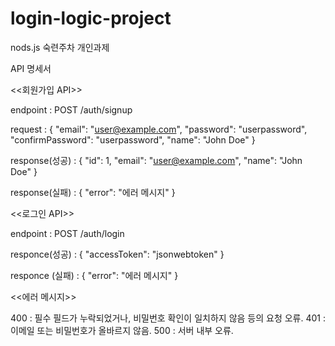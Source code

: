 # login-logic-project
nods.js 숙련주차 개인과제


API 명세서


<<회원가입 API>>

endpoint : POST /auth/signup

request : {
  "email": "user@example.com",
  "password": "userpassword",
  "confirmPassword": "userpassword",
  "name": "John Doe"
}

response(성공) : {
  "id": 1,
  "email": "user@example.com",
  "name": "John Doe"
}

response(실패) : {
  "error": "에러 메시지"
}


<<로그인 API>>

endpoint : POST /auth/login

responce(성공) : {
  "accessToken": "jsonwebtoken"
}

responce (실패) : {
  "error": "에러 메시지"
}


<<에러 메시지>>

400 : 필수 필드가 누락되었거나, 비밀번호 확인이 일치하지 않음 등의 요청 오류.
401 : 이메일 또는 비밀번호가 올바르지 않음.
500 : 서버 내부 오류.

